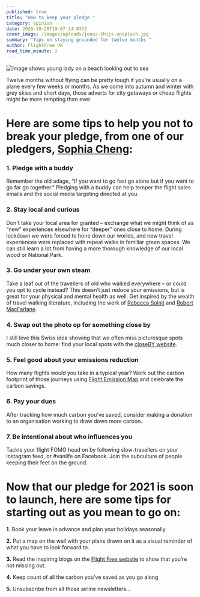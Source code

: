 ```yaml
---
published: true
title: "How to keep your pledge "
category: opinion
date: 2020-10-28T19:07:14.037Z
cover_image: /images/uploads/jonas-thijs-unsplash.jpg
summary: "Tips on staying grounded for twelve months "
author: FlightFree UK
read_time_minute: 2
---
```

![Image shows young lady on a beach looking out to sea](/images/uploads/jonas-thijs-unsplash.jpg "Image by Jonas Thijs on Unsplash")

Twelve months without flying can be pretty tough if you’re usually on a plane every few weeks or months. As we come into autumn and winter with grey skies and short days, those adverts for city getaways or cheap flights might be more tempting than ever. 

# Here are some tips to help you not to break your pledge, from one of our pledgers, [Sophia Cheng](http://www.withmanyroots.com):

### 1. Pledge with a buddy

Remember the old adage, “If you want to go fast go alone but if you want to go far go together.” Pledging with a buddy can help temper the flight sales emails and the social media targeting directed at you.

### 2. Stay local and curious

Don't take your local area for granted – exchange what we might think of as “new” experiences elsewhere for “deeper” ones close to home.  During lockdown we were forced to hone down our worlds, and new travel experiences were replaced with repeat walks in familiar green spaces. We can still learn a lot from having a more thorough knowledge of our local wood or National Park.

### 3. Go under your own steam

Take a leaf out of the travellers of old who walked everywhere – or could you opt to cycle instead? This doesn’t just reduce your emissions, but is great for your physical and mental health as well. Get inspired by the wealth of travel walking literature, including the work of [Rebecca Solnit](http://rebeccasolnit.net/books/) and [Robert MacFarlane](https://www.penguin.co.uk/authors/32424/robert-macfarlane.html). 

### 4. Swap out the photo op for something close by

I still love this Swiss idea showing that we often miss picturesque spots much closer to home: find your local spots with the [closeBY website](https://closeby.ch/). 

### 5. Feel good about your emissions reduction

How many flights would you take in a typical year? Work out the carbon footprint of those journeys using [Flight Emission Map](https://flightemissionmap.org/) and celebrate the carbon savings.

### 6. Pay your dues

After tracking how much carbon you've saved, consider making a donation to an organisation working to draw down more carbon. 

### 7. Be intentional about who influences you

Tackle your flight FOMO head on by following slow-travellers on your instagram feed, or #vanlife on Facebook. Join the subculture of people keeping their feet on the ground.

# Now that our pledge for 2021 is soon to launch, here are some tips for starting out as you mean to go on:

**1.** Book your leave in advance and plan your holidays seasonally. 

**2.** Put a map on the wall with your plans drawn on it as a visual reminder of what you have to look forward to. 

**3.** Read the inspiring blogs on the [Flight Free website](https://flightfree.co.uk/be_inspired/) to show that you’re not missing out.

**4.** Keep count of all the carbon you’ve saved as you go along

**5.** Unsubscribe from all those airline newsletters...